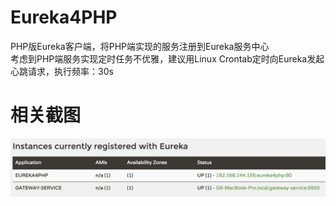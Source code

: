 # Eureka4PHP
PHP版Eureka客户端，将PHP端实现的服务注册到Eureka服务中心<br />
考虑到PHP端服务实现定时任务不优雅，建议用Linux Crontab定时向Eureka发起心跳请求，执行频率：30s<br />

# 相关截图
![image](https://raw.githubusercontent.com/ah-guobing/Eureka4PHP/master/Resources/DingTalk20171216142601.png)

